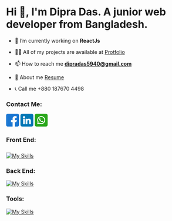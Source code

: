 <h1 align="left">Hi 👋, I'm Dipra Das. A junior web developer from Bangladesh.</h1>

- 🔭 I’m currently working on **ReactJs**

- 👨‍💻 All of my projects are available at [Protfolio](https://illustrious-daifuku-188057.netlify.app/)

- 📫 How to reach me **dipradas5940@gmail.com**

- 📄 About me [Resume](https://drive.google.com/file/d/1IXn1srHhPv6vCLQC8dCAkQQtuRLPeXnd/view?usp=share_link)

- 📞 Call me +880 187670 4498

<h3>Contact Me:</h3>

[<img style="width:35px" src="facebook.png"/>](https://www.facebook.com/dipra.das.5/)
[<img style="width:35px" src="linkedin.png"/>](www.linkedin.com/in/dipra-das5940)
[<img style="width:35px" src="whatsapp.png"/>](https://wa.me/+8801876704498)

<h3>Front End:</h3>

<p style="font-size:25px">

[![My Skills](https://skills.thijs.gg/icons?i=html,css,scss,bootstrap,tailwind,javascript,react,vue,typescript,redux&theme=dark)](https://skills.thijs.gg)

</p>

<h3>Back End:</h3>

[![My Skills](https://skills.thijs.gg/icons?i=nodejs,express,mongodb,firebase&theme=dark)](https://skills.thijs.gg)

<h3>Tools:</h3>

[![My Skills](https://skills.thijs.gg/icons?i=vscode,atom,git,github,figma&theme=dark)](https://skills.thijs.gg)




<!-- 


<h3 align="center">A passionate frontend developer from India</h3>

<h3 align="left">Connect with me:</h3>
<p align="left">
</p>
